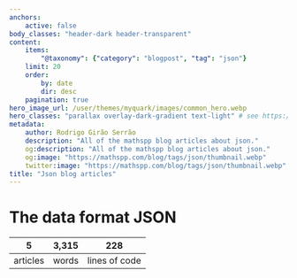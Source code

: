 ```yaml
---
anchors:
    active: false
body_classes: "header-dark header-transparent"
content:
    items:
        "@taxonomy": {"category": "blogpost", "tag": "json"}
    limit: 20
    order:
        by: date
        dir: desc
    pagination: true
hero_image_url: /user/themes/myquark/images/common_hero.webp
hero_classes: "parallax overlay-dark-gradient text-light" # see https://demo.getgrav.org/blog-skeleton/blog/hero-classes
metadata:
    author: Rodrigo Girão Serrão
    description: "All of the mathspp blog articles about json."
    og:description: "All of the mathspp blog articles about json."
    og:image: "https://mathspp.com/blog/tags/json/thumbnail.webp"
    twitter:image: "https://mathspp.com/blog/tags/json/thumbnail.webp"
title: "Json blog articles"
---
```



# The data format JSON


<table class="stats-table">
    <thead>
        <tr>
            <th style="text-align: center;">5</th>
            <th style="text-align: center;">3,315</th>
            <th style="text-align: center;">228</th>
        </tr>
    </thead>
    <tbody>
        <tr>
            <td style="text-align: center;">articles</td>
            <td style="text-align: center;">words</td>
            <td style="text-align: center;">lines of code</td>
        </tr>
    </tbody>
</table>